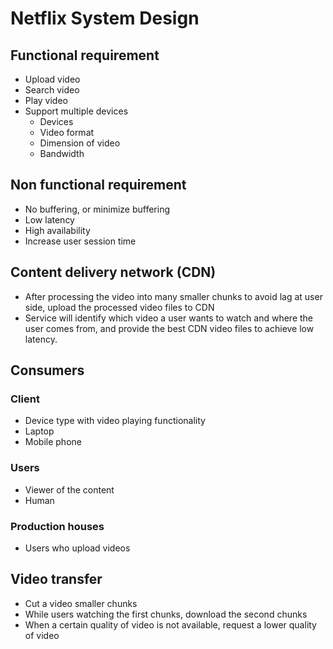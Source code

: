 # Netflix System Design

## Functional requirement

- Upload video
- Search video
- Play video
- Support multiple devices
  - Devices
  - Video format
  - Dimension of video
  - Bandwidth

## Non functional requirement

- No buffering, or minimize buffering
- Low latency
- High availability
- Increase user session time

## Content delivery network (CDN)

- After processing the video into many smaller chunks to avoid lag at user side, upload the processed video files to CDN
- Service will identify which video a user wants to watch and where the user comes from, and provide the best CDN video
  files to achieve low latency.

## Consumers

### Client

- Device type with video playing functionality
- Laptop
- Mobile phone

### Users

- Viewer of the content
- Human

### Production houses

- Users who upload videos

## Video transfer

- Cut a video smaller chunks
- While users watching the first chunks, download the second chunks
- When a certain quality of video is not available, request a lower quality of video

